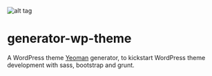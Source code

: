 ![alt tag](https://raw.github.com/danielauener/generator-wp-grunted-theme/master/header.png)

# generator-wp-theme

A WordPress theme [Yeoman](http://yeoman.io) generator, to kickstart WordPress
theme development with sass, bootstrap and grunt.